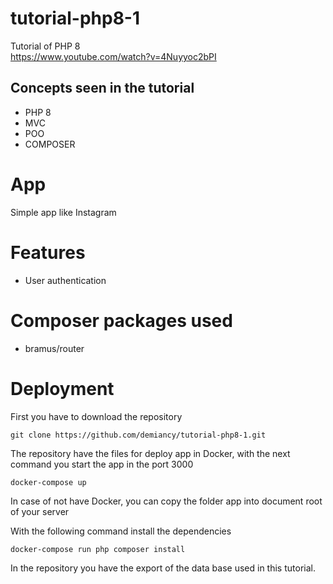 # tutorial-php8-1
Tutorial of PHP 8  
https://www.youtube.com/watch?v=4Nuyyoc2bPI

## Concepts seen in the tutorial 
* PHP 8
* MVC
* POO
* COMPOSER

# App
Simple app like Instagram

# Features
* User authentication

# Composer packages used
* bramus/router

# Deployment

First you have to download the repository 

    git clone https://github.com/demiancy/tutorial-php8-1.git

The repository have the files for deploy app in Docker, with the next command you start the app in the port 3000

    docker-compose up

In case of not have Docker, you can copy the folder app into document root of your server

With the following command install the dependencies 

    docker-compose run php composer install

In the repository you have the export of the data base used in this tutorial.
